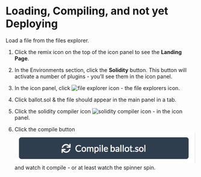 # Loading, Compiling, and not yet Deploying

Load a file from the files explorer.

1. Click the remix icon on the top of the icon panel to see the **Landing Page**.

2. In the Environments section, click the **Solidity** button.  This button will activate a number of plugins - you’ll see them in the icon panel.

1. In the icon panel, click ![file explorer icon](https://github.com/ethereum/remix-workshops/blob/master/basics/1_Load_N_compile/images/files.png?raw=true "file explorer icon") - the file explorers icon.

5. Click ballot.sol & the file should appear in the main panel in a tab.

7. Click the solidity compiler icon ![solidity compiler icon](https://github.com/ethereum/remix-workshops/blob/master/basics/1_Load_N_compile/images/solidity.png?raw=true "solidity compiler icon") - in the icon panel.

8. Click the compile button ![compile ballot](https://github.com/ethereum/remix-workshops/blob/master/basics/1_Load_N_compile/images/compile-ballot.png?raw=true "compile ballot") and watch it compile - or at least watch the spinner spin.
